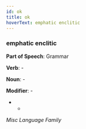 ```yaml
---
id: ok
title: ok
hoverText: emphatic enclitic
---
```


### emphatic enclitic

**Part of Speech**: Grammar

**Verb**: -

**Noun**: -

**Modifier**: -

- -

*Misc Language Family*